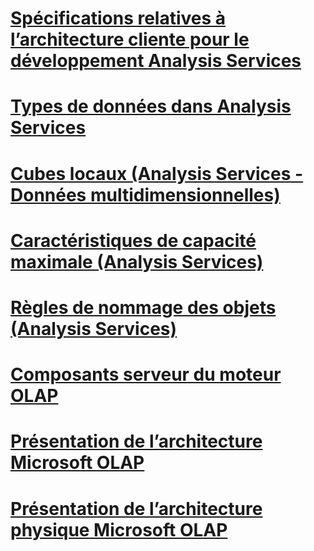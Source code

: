 # [Spécifications relatives à l’architecture cliente pour le développement Analysis Services](client-architecture-requirements-for-analysis-services-development.md)
# [Types de données dans Analysis Services](data-types-in-analysis-services.md)
# [Cubes locaux (Analysis Services - Données multidimensionnelles)](local-cubes-analysis-services-multidimensional-data.md)
# [Caractéristiques de capacité maximale (Analysis Services)](maximum-capacity-specifications-analysis-services.md)
# [Règles de nommage des objets (Analysis Services)](object-naming-rules-analysis-services.md)
# [Composants serveur du moteur OLAP](olap-engine-server-components.md)
# [Présentation de l’architecture Microsoft OLAP](understanding-microsoft-olap-architecture.md)
# [Présentation de l’architecture physique Microsoft OLAP](understanding-microsoft-olap-physical-architecture.md)
